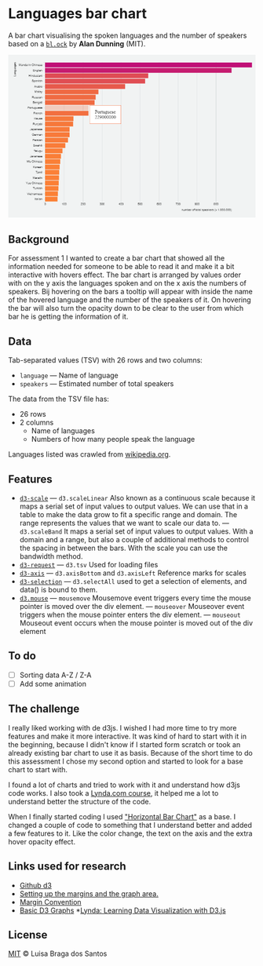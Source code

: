 # Languages bar chart



A bar chart visualising the spoken languages and the number of speakers based on a [`bl.ock`][block] by **Alan Dunning** (MIT). 
<!-- Change link -->

![Alt text](preview.png)

## Background

For assessment 1 I wanted to create a bar chart that showed all the information needed for someone to be able to read it and make it a bit interactive with hovers effect. 
The bar chart is arranged by values order with on the y axis the languages spoken and on the x axis the numbers of speakers. Bij hovering on the bars a tooltip will appear with inside the name of the hovered language and the number of the speakers of it. On hovering the bar will also turn the opacity down to be clear to the user from which bar he is getting the information of it. 

## Data

Tab-separated values (TSV) with 26 rows and two columns:

* `language` — Name of language
* `speakers` — Estimated number of total speakers

The data from the TSV file has:
* 26 rows
* 2 columns
    * Name of languages 
    * Numbers of how many people speak the language
    
Languages listed was crawled from [wikipedia.org](https://en.wikipedia.org/wiki/List_of_languages_by_total_number_of_speakers).

## Features

* [`d3-scale`](https://github.com/d3/d3-scale#api-reference)
    — `d3.scaleLinear`
        Also known as a continuous scale because it maps a serial set of input values to output values. We can use that in a table to make the data grow to fit a specific range and domain. The range represents the values that we want to scale our data to.
    — `d3.scaleBand` 
        It maps a serial set of input values to output values. With a domain and a range, but also a couple of additional methods to control the spacing in between the bars. With the scale you can use the bandwidth method.
* [`d3-request`](https://github.com/d3/d3-request#api-reference)
    — `d3.tsv`
        Used for loading files
*   [`d3-axis`](https://github.com/d3/d3-axis#api-reference)
    — `d3.axisBottom` and `d3.axisLeft`
        Reference marks for scales
*   [`d3-selection`](https://github.com/d3/d3-selection#api-reference)
    — `d3.selectAll`
        used to get a selection of elements, and data() is bound to them. 
*   [`d3.mouse`](https://github.com/d3/d3-selection/blob/master/README.md#selection_on)
    — `mousemove`
        Mousemove event triggers every time the mouse pointer is moved over the div element.
    — `mouseover`
        Mouseover event triggers when the mouse pointer enters the div element.
     — `mouseout`
         Mouseout event occurs when the mouse pointer is moved out of the div element

## To do
- [ ] Sorting data A-Z / Z-A
- [ ] Add some animation

## The challenge
I really liked working with de d3js. I wished I had more time to try more features and make it more interactive. It was kind of hard to start with it in the beginning, because I didn't know if I started form scratch or took an already existing bar chart to use it as basis. Because of the short time to do this assessment I chose my second option and started to look for a base chart to start with. 

I found a lot of charts and tried to work with it and understand how d3js code works. I also took a [Lynda.com course](https://www.lynda.com/D3-js-tutorials/Learning-Data-Visualization-D3-js/594451-2.html), it helped me a lot to understand better the structure of the code. 

When I finally started coding I used ["Horizontal Bar Chart"](https://bl.ocks.org/alandunning/7008d0332cc28a826b37b3cf6e7bd998) as a base. I changed a couple of code to something that I understand better and added a few features to it. Like the color change, the text on the axis and the extra hover opacity effect.

## Links used for research

* [Github d3](https://github.com/d3/d3/)
* [Setting up the margins and the graph area.](http://www.d3noob.org/2012/12/setting-up-margins-and-graph-area.html)
* [Margin Convention](https://bl.ocks.org/mbostock/3019563)
* [Basic D3 Graphs](https://website.education.wisc.edu/~swu28/d3t/visualization.html)
*[Lynda: Learning Data Visualization with D3.js](https://www.lynda.com/D3-js-tutorials/Learning-Data-Visualization-D3-js/594451-2.html)

## License

[MIT](https://opensource.org/licenses/MIT) © Luisa Braga dos Santos

[block]: https://bl.ocks.org/alandunning/7008d0332cc28a826b37b3cf6e7bd998

